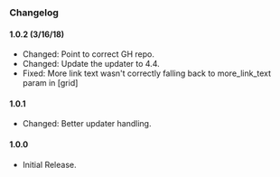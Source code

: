### Changelog

#### 1.0.2 (3/16/18)
* Changed: Point to correct GH repo.
* Changed: Update the updater to 4.4.
* Fixed: More link text wasn't correctly falling back to more_link_text param in [grid]

#### 1.0.1
* Changed: Better updater handling.

#### 1.0.0
* Initial Release.
